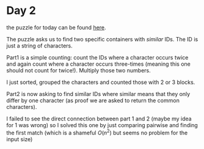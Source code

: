 # Day 2

the puzzle for today can be found [here](https://adventofcode.com/2018/day/2).

The puzzle asks us to find two specific containers with *similar* IDs. The ID is just a string of characters.

Part1 is a simple counting: count the IDs where a character occurs twice and again count where a character occurs three-times (meaning this one should not count for twice!). Multiply those two numbers.

I just sorted, grouped the characters and counted those with 2 or 3 blocks.

Part2 is now asking to find similar IDs where similar means that they only differ by one character (as proof we are asked to return the common characters).

I failed to see the direct connection between part 1 and 2 (maybe my idea for 1 was wrong) so I solved this one by just comparing pairwise
and finding the first match (which is a shameful $O(n^2)$ but seems no problem for the input size)
